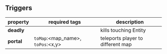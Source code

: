 ## Triggers
| property   | required tags                               | description                       |
| ---------- | ------------------------------------------- | --------------------------------- |
| **deadly** |                                             | kills touching Entity             |
| **portal** | `toMap`:<map_name>, `toPos`:<x,y>           | teleports player to different map |
